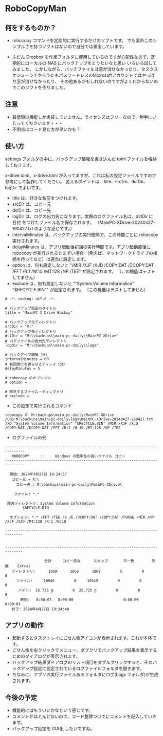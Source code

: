 # RoboCopyMan

## 何をするものか？

- robocopy コマンドを定期的に実行するだけのソフトです。
でも案外このシンプルさを持つソフトはないので自分では重宝しています。

- ふだん Dropbox を作業フォルダに使用しているのですが心配性なので、定期的にローカルの NAS にバックアップをとりたいなと思い
いろいろ試してみました。
しかしながら、バッチファイルは窓が消せなかったり、タスクスケジューラでやろうにもパスワードレスのMicrosoftアカウントではやっぱり窓が消せなかったり、
その他あるかもしれないのですがよくわからないのでこのソフトを作りました。

## 注意

- 最低限の機能しか実装していません。ライセンスはフリーなので、勝手にいじってくださいませ・・・
- 不明点はコード見た方が早いかも？

## 使い方

settings フォルダの中に、バックアップ情報を書き込んだ toml ファイルを格納しておきます。

x-drive.toml、x-drive.toml が入ってますが、これは私の設定ファイルですので参考にして製作してください。
変えるポイントは、title、srcDir、dstDir、logDir でよいです。

- title は、好きな名前をつけれます。
- srcDir は、コピー元
- dstDir は、コピー先
- logDir は、ログの出力先になります。実際のログファイル名は、dstDir に 日付 をつけたファイル名で保存されます。
（MainPC-XDrive-20240427-190427.txt のような感じです。）
- intervalMinutes は、バックアップの実行間隔で、この時間ごとに robocopy 実行されます。
- delayMinutes は、アプリ起動後初回の実行時間です。アプリ起動直後に robocopy が実行されるとまずい場合
（例えば、ネットワークドライブの接続を待ってなど）は適当に設定します。
- option は、何も設定しないと "/MIR /XJF /XJD /COPY:DAT /DCOPY:DAT /FFT /R:1 /W:10 /MT:128 /NP /TEE" が設定されます。
（この機能はテストしてません）
- exclude は、何も設定しないと "\"System Volume Information\" \"$RECYCLE.BIN\"" が設定されます。
（この機能はテストしてません）

```
# -*- coding: utf-8 -*-

# バックアップ設定のタイトル
title = "MainPC X Drive Backup"

# バックアップ元ディレクトリ
srcDir = "X:"
# バックアップ先ディレクトリ
dstDir = "M:\\backups\\main-pc-daily\\MainPC-XDrive"
# ログファイルの出力先ディレクトリ
logDir = "M:\\backups\\main-pc-daily\\logs"

# バックアップ間隔（分）
intervalMinutes = 60
# 初回実行を遅らせるディレイ（分）
delayMinutes = 5

# robocopy のオプション
# option =

# 除外するファイル・ディレクトリ
# exclude =
```

- この設定で実行されるコマンド
```
robocopy X: M:\backups\main-pc-daily\MainPC-XDrive /LOG:M:\backups\main-pc-daily\logs\MainPC-XDrive-20240427-200427.txt /XD "System Volume Information" "$RECYCLE.BIN" /MIR /XJF /XJD /COPY:DAT /DCOPY:DAT /FFT /R:1 /W:10 /MT:128 /NP /TEE
```

- ログファイルの例
```
-------------------------------------------------------------------------------
   ROBOCOPY     ::     Windows の堅牢性の高いファイル コピー                              
-------------------------------------------------------------------------------

  開始: 2024年4月27日 19:24:37
   コピー元 = X:\
     コピー先 : M:\backups\main-pc-daily\MainPC-XDrive\

    ファイル: *.*
	    
 除外ディレクトリ: System Volume Information
	    $RECYCLE.BIN
	    
  オプション: *.* /FFT /TEE /S /E /DCOPY:DAT /COPY:DAT /PURGE /MIR /NP /XJF /XJD /MT:128 /R:1 /W:10 

------------------------------------------------------------------------------


------------------------------------------------------------------------------

                  合計     コピー済み      スキップ       不一致        失敗    Extras
   ディレクトリ:      1869      1869      1869         0         0         0
     ファイル:     10940         0     10940         0         0         0
      バイト:  26.725 g         0  26.725 g         0         0         0
       時刻:   0:00:03   0:00:00                       0:00:00   0:00:03
   終了: 2024年4月27日 19:24:40
```

## アプリの動作

- 起動するとタスクトレイにごせん像アイコンが表示されます。これが本体です。
- ごせん像を右クリックでメニュー、ダブクリでバックアップ結果を表示するためのダイアログが表示されます。
- バックアップ結果ダイアログのリスト項目をダブルクリックすると、そのバックアップ設定に設定されているログファイルフォルダを開きます。
- ちなみに、アプリの実行ファイルあるフォルダにログ(Logs フォルダ)が生成されます。

## 今後の予定

- 機能的にはもういいかなという感じです。
- コメントがほとんどないので、コード整理ついでにコメントを記入していきます。
- バックアップ設定を GUI化 したいですね。
